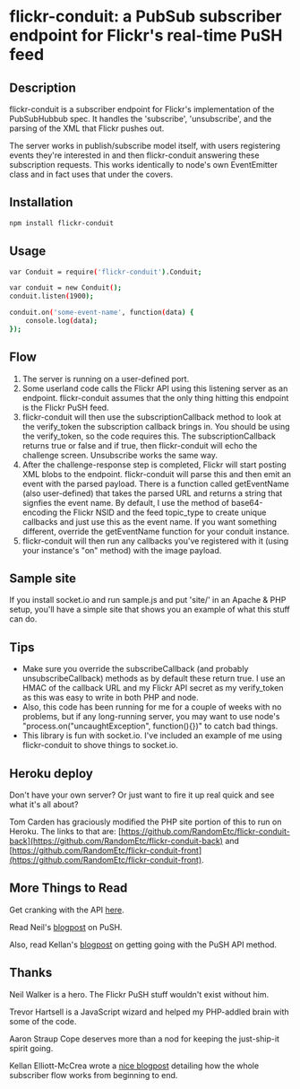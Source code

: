 flickr-conduit: a PubSub subscriber endpoint for Flickr's real-time PuSH feed
===================

## Description

flickr-conduit is a subscriber endpoint for Flickr's implementation of the PubSubHubbub spec. It handles the 'subscribe', 'unsubscribe', and the parsing of the XML that Flickr pushes out.

The server works in publish/subscribe model itself, with users registering events they're interested in and then flickr-conduit answering these subscription requests. This works identically to node's own EventEmitter class and in fact uses that under the covers.

## Installation

```bash
npm install flickr-conduit
```

## Usage

```bash
var Conduit = require('flickr-conduit').Conduit;

var conduit = new Conduit();
conduit.listen(1900);

conduit.on('some-event-name', function(data) {
    console.log(data);
});
```

## Flow

1. The server is running on a user-defined port. 
2. Some userland code calls the Flickr API using this listening server as an endpoint. flickr-conduit assumes that the only thing hitting this endpoint is the Flickr PuSH feed.
3. flickr-conduit will then use the subscriptionCallback method to look at the verify_token the subscription callback brings in. You should be using the verify_token, so the code requires this. The subscriptionCallback returns true or false and if true, then flickr-conduit will echo the challenge screen. Unsubscribe works the same way.
4. After the challenge-response step is completed, Flickr will start posting XML blobs to the endpoint. flickr-conduit will parse this and then emit an event with the parsed payload. There is a function called getEventName (also user-defined) that takes the parsed URL and returns a string that signfies the event name. By default, I use the method of base64-encoding the Flickr NSID and the feed topic_type to create unique callbacks and just use this as the event name. If you want something different, override the getEventName function for your conduit instance.
5. flickr-conduit will then run any callbacks you've registered with it (using your instance's "on" method) with the image payload. 


## Sample site

If you install socket.io and run sample.js and put 'site/' in an Apache & PHP setup, you'll have a simple site that shows you an example of what this stuff can do.

## Tips

* Make sure you override the subscribeCallback (and probably unsubscribeCallback) methods as by default these return true. I use an HMAC of the callback URL and my Flickr API secret as my verify_token as this was easy to write in both PHP and node.
* Also, this code has been running for me for a couple of weeks with no problems, but if any long-running server, you may want to use node's "process.on("uncaughtException", function(){})" to catch bad things.
* This library is fun with socket.io. I've included an example of me using flickr-conduit to shove things to socket.io.

## Heroku deploy

Don't have your own server? Or just want to fire it up real quick and see what it's all about?

Tom Carden has graciously modified the PHP site portion of this to run on Heroku. The links to that are: [https://github.com/RandomEtc/flickr-conduit-back](https://github.com/RandomEtc/flickr-conduit-back) and [https://github.com/RandomEtc/flickr-conduit-front](https://github.com/RandomEtc/flickr-conduit-front).

## More Things to Read

Get cranking with the API [here](http://www.flickr.com/services/developer/). 

Read Neil's [blogpost](http://code.flickr.com/blog/2011/06/30/dont-be-so-pushy/) on PuSH.

Also, read Kellan's [blogpost](http://laughingmeme.org/2011/07/24/getting-started-with-flickr-real-time-apis-in-php/) on getting going with the PuSH API method.

## Thanks

Neil Walker is a hero. The Flickr PuSH stuff wouldn't exist without him.

Trevor Hartsell is a JavaScript wizard and helped my PHP-addled brain with some of the code.

Aaron Straup Cope deserves more than a nod for keeping the just-ship-it spirit going.

Kellan Elliott-McCrea wrote a [nice blogpost](http://laughingmeme.org/2011/07/24/getting-started-with-flickr-real-time-apis-in-php/) detailing how the whole subscriber flow works from beginning to end.
